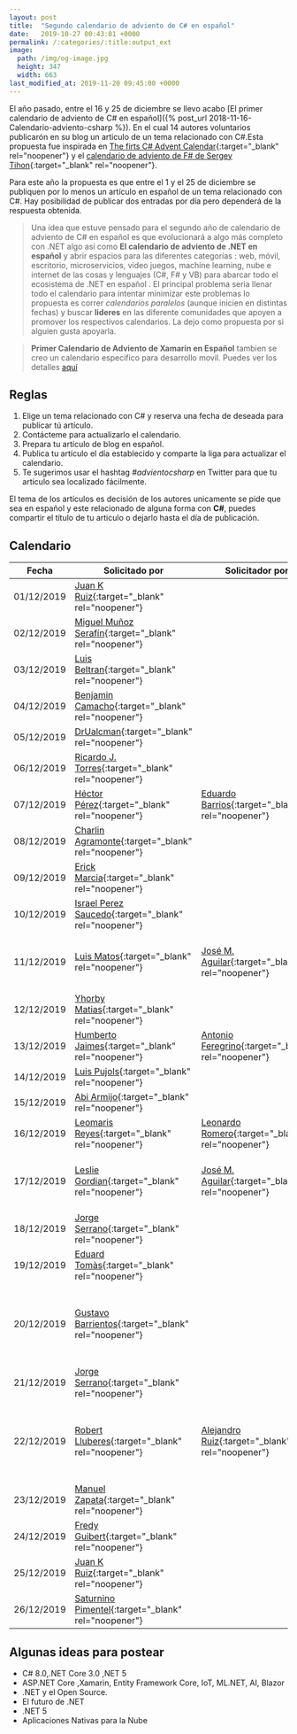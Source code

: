 ```yaml
---
layout: post
title:  "Segundo calendario de adviento de C# en español"
date:   2019-10-27 00:43:01 +0000
permalink: /:categories/:title:output_ext
image:
  path: /img/og-image.jpg
  height: 347
  width: 663
last_modified_at: 2019-11-20 09:45:00 +0000
---
```


El año pasado, entre el 16 y 25 de diciembre se llevo acabo [El primer calendario de adviento de C# en español]({% post_url 2018-11-16-Calendario-adviento-csharp %}). En el cual 14 autores voluntarios publicarón en su blog un articulo de un tema relacionado con C#.Esta propuesta fue inspirada en [The firts C# Advent Calendar](https://crosscuttingconcerns.com/The-First-C-Advent-Calendar){:target="_blank" rel="noopener"} y el [calendario de adviento de F# de Sergey Tihon](https://sergeytihon.com/2018/10/22/f-advent-calendar-in-english-2018/){:target="_blank" rel="noopener"}.

Para este año la propuesta es que entre el 1 y el 25 de diciembre se publiquen por lo menos un artículo en español de un tema relacionado con C#. Hay posibilidad de publicar dos entradas por día pero dependerá de la respuesta obtenida.

> Una idea que estuve pensado para el segundo año de calendario de adviento de C# en español es que evolucionará a algo más completo con .NET algo así como **El calendario de adviento de .NET en español** y abrir espacios para las diferentes categorías : web, móvil, escritorio, microservicios, video juegos, machine learning, nube e internet de las cosas y lenguajes (C#, F# y VB) para abarcar todo el ecosistema de .NET en español . El principal problema seria llenar todo el calendario para intentar minimizar este problemas lo propuesta es correr _calendarios paralelos_ (aunque inicien en distintas fechas) y buscar **lideres** en las diferente comunidades que apoyen a promover los respectivos calendarios. La dejo como propuesta por si alguien gusta apoyarla.

> **Primer Calendario de Adviento de Xamarin en Español** tambien se creo un calendario especifico para desarrollo movil. Puedes ver los detalles [aquí](https://www.luisbeltran.mx/2019/11/06/primer-calendario-de-adviento-de-xamarin-en-espanol/)

## Reglas

1. Elige un tema relacionado con C# y reserva una fecha de deseada para publicar tú artículo.
2. Contácteme para actualizarlo el calendario.
3. Prepara tu artículo de blog en español.
4. Publica tu artículo el día establecido y comparte la liga para actualizar el calendario.
5. Te sugerimos usar el hashtag _#advientocsharp_ en Twitter para que tu articulo sea localizado fácilmente.

El tema de los artículos es decisión de los autores unicamente se pide que sea en español y este relacionado de alguna forma con **C#**, puedes compartir el título de tu articulo o dejarlo hasta el día de publicación.

## Calendario

| Fecha         | Solicitado por| Solicitador por |   Blog 1       |  Blog 2 |
| ------------- | ------------- | -------------   |----------------|---------|
|   01/12/2019  |[Juan K Ruiz](https://twitter.com/JuanKRuiz){:target="_blank" rel="noopener"}|                 |                |         |
|   02/12/2019  |[Miguel Muñoz Serafín](https://twitter.com/msmdotnet){:target="_blank" rel="noopener"}|                 |                |         |
|   03/12/2019  |[Luis Beltran](https://twitter.com/darkicebeam){:target="_blank" rel="noopener"}|                 |                |         |
|   04/12/2019  | [Benjamin Camacho](https://twitter.com/jbenjamincc){:target="_blank" rel="noopener"}|                 |                |         |
|   05/12/2019  |[DrUalcman](https://twitter.com/aprenDprogramar){:target="_blank" rel="noopener"}|                 |                |         |
|   06/12/2019  |[Ricardo J. Torres](https://twitter.com/richard_towers_){:target="_blank" rel="noopener"}|                 |El poder de .NET y Angular|         |
|   07/12/2019  |[Héctor Pérez](https://twitter.com/hprez){:target="_blank" rel="noopener"}|[Eduardo Barrios](#){:target="_blank" rel="noopener"}|                |         |
|   08/12/2019  |[Charlin Agramonte](https://twitter.com/Chard003){:target="_blank" rel="noopener"}|                 |                |         |
|   09/12/2019  |[Erick Marcia](https://twitter.com/EMarcia14){:target="_blank" rel="noopener"}|                 |                |         |
|   10/12/2019  |[Israel Perez Saucedo](https://twitter.com/pesimx87){:target="_blank" rel="noopener"}|                 |                |         |
|   11/12/2019  |[Luis Matos](https://twitter.com/luismatosluna){:target="_blank" rel="noopener"}|[José M. Aguilar](https://twitter.com/jmaguilar){:target="_blank" rel="noopener"}|                |Streaming unidireccional con GRPC en ASP.NET Core|
|   12/12/2019  |[Yhorby Matias](https://twitter.com/yhorbymatias){:target="_blank" rel="noopener"}                 |                |         |
|   13/12/2019  |[Humberto Jaimes](https://twitter.com/HJaimesDev){:target="_blank" rel="noopener"}|[Antonio Feregrino](https://twitter.com/io_exception){:target="_blank" rel="noopener"}|                |         |
|   14/12/2019  |[Luis Pujols](https://twitter.com/pujolsluis1){:target="_blank" rel="noopener"}|                 |                |         |
|   15/12/2019  |[Abi Armijo](https://twitter.com/apis3445){:target="_blank" rel="noopener"}|                 |xunit con .NET Core|         |
|   16/12/2019  |[Leomaris Reyes](https://twitter.com/LeomarisReyes11){:target="_blank" rel="noopener"}|[Leonardo Romero](https://twitter.com/micnick){:target="_blank" rel="noopener"}|                |         |
|   17/12/2019  |[Leslie Gordian](https://twitter.com/LeslieGordian17){:target="_blank" rel="noopener"}|[José M. Aguilar](https://twitter.com/jmaguilar){:target="_blank" rel="noopener"}|                |Streaming bidireccional con GRPC en ASP.NET Core|
|   18/12/2019  |[Jorge Serrano](https://twitter.com/J0rgeSerran0){:target="_blank" rel="noopener"}|                 |                |         |
|   19/12/2019  |[Eduard Tomàs](https://twitter.com/eiximenis){:target="_blank" rel="noopener"}|                 |                |         |
|   20/12/2019  |[Gustavo Barrientos](https://twitter.com/tavobarrientos){:target="_blank" rel="noopener"}|                 |Entity Framework Core y si se puede algo de Azure DevOps|         |
|   21/12/2019  |[Jorge Serrano](https://twitter.com/J0rgeSerran0){:target="_blank" rel="noopener"}|                 |                |         |
|   22/12/2019  |[Robert Lluberes](https://twitter.com/robertlluberes){:target="_blank" rel="noopener"}|[Alejandro Ruiz](https://twitter.com/alejandroruizva){:target="_blank" rel="noopener"}|Como registrar cada paso de tu aplicación con Log4Net|         |
|   23/12/2019  |[Manuel Zapata](https://twitter.com/ManuelZapata){:target="_blank" rel="noopener"}|                 |                |         |
|   24/12/2019  |[Fredy Guibert](https://twitter.com/fredyfx){:target="_blank" rel="noopener"}|                 |                |         |
|   25/12/2019  |[Juan K Ruiz](https://twitter.com/JuanKRuiz){:target="_blank" rel="noopener"}|                 |                |         |
|   26/12/2019  |[Saturnino Pimentel](https://twitter.com/SaturPimentel){:target="_blank" rel="noopener"}|                 |                |         |

## Algunas ideas para postear

* C# 8.0,.NET Core 3.0 ,NET 5
* ASP.NET Core ,Xamarin, Entity Framework Core, IoT, ML.NET, AI, Blazor
* .NET y el Open Source.
* El futuro de .NET
* .NET 5
* Aplicaciones Nativas para la Nube
